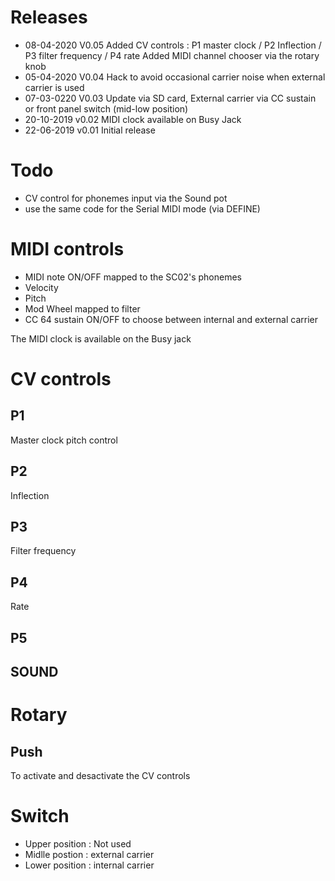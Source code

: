 # Releases 

- 08-04-2020    V0.05
 Added CV controls : P1 master clock / P2 Inflection / P3 filter frequency / P4 rate
 Added MIDI channel chooser via the rotary knob
- 05-04-2020	V0.04
Hack to avoid occasional carrier noise when external carrier is used
- 07-03-0220	V0.03
Update via SD card, External carrier via CC sustain or front panel switch (mid-low position)
- 20-10-2019	v0.02
MIDI clock available on
Busy Jack
- 22-06-2019	v0.01
Initial release

# Todo
- CV control for phonemes input via the Sound pot
- use the same code for the Serial MIDI mode (via DEFINE)


# MIDI controls
- MIDI note ON/OFF mapped to the SC02's phonemes
- Velocity
- Pitch
- Mod Wheel mapped to filter
- CC 64 sustain ON/OFF to choose between internal and external carrier

The MIDI clock is available on the Busy jack


# CV controls

## P1
Master clock pitch control

## P2
Inflection

## P3
Filter frequency

## P4
Rate

## P5

## SOUND

# Rotary
## Push
To activate and desactivate the CV controls

# Switch
- Upper position : Not used
- Midlle postion : external carrier
- Lower position : internal carrier